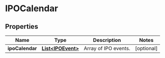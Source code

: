 # IPOCalendar

## Properties

 Name            | Type                                    | Description          | Notes      
-----------------|-----------------------------------------|----------------------|------------
 **ipoCalendar** | [**List&lt;IPOEvent&gt;**](IPOEvent.md) | Array of IPO events. | [optional] 



